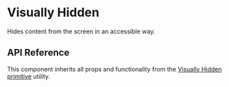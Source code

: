 # Visually Hidden

Hides content from the screen in an accessible way.

## API Reference

This component inherits all props and functionality from the [Visually Hidden primitive](../../primitives/utilities/visually-hidden.md) utility.
